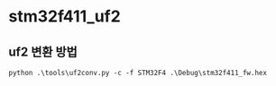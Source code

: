# stm32f411_uf2

## uf2 변환 방법
```
python .\tools\uf2conv.py -c -f STM32F4 .\Debug\stm32f411_fw.hex
```